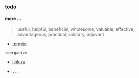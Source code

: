 ### todo

#### more ...
> useful, helpful, beneficial, wholesome, valuable, effective, advantageous, practical, salutary, adjuvant

* [termite](https://github.com/thestinger/termite)


`reorganize`

* [link-ru](link.ru.md)

* `...`
